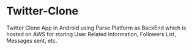 # Twitter-Clone
Twitter Clone App in Android using Parse Platform as BackEnd which is hosted on AWS for storing User Related Information, Followers List, Messages sent, etc.
